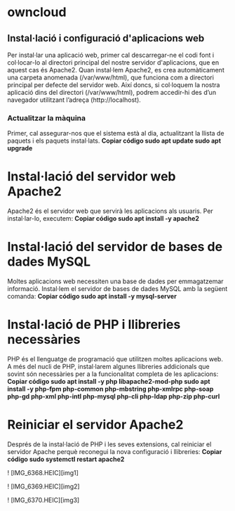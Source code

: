 # owncloud
## Instal·lació i configuració d'aplicacions web
Per instal·lar una aplicació web, primer cal descarregar-ne el codi font i col·locar-lo al directori principal del nostre servidor d'aplicacions, que en aquest cas és Apache2. Quan instal·lem Apache2, es crea automàticament una carpeta anomenada (/var/www/html), que funciona com a directori principal per defecte del servidor web.
Així doncs, si col·loquem la nostra aplicació dins del directori (/var/www/html), podrem accedir-hi des d’un navegador utilitzant l’adreça (http://localhost).
### Actualitzar la màquina
Primer, cal assegurar-nos que el sistema està al dia, actualitzant la llista de paquets i els paquets instal·lats. 
 **Copiar código sudo apt update sudo apt upgrade**
 
# Instal·lació del servidor web Apache2
 Apache2 és el servidor web que servirà les aplicacions als usuaris. Per instal·lar-lo, executem: 
 **Copiar código sudo apt install -y apache2** 

 # Instal·lació del servidor de bases de dades MySQL
Moltes aplicacions web necessiten una base de dades per emmagatzemar informació. Instal·lem el servidor de bases de dades MySQL amb la següent comanda:
**Copiar código sudo apt install -y mysql-server**

# Instal·lació de PHP i llibreries necessàries
 PHP és el llenguatge de programació que utilitzen moltes aplicacions web. A més del nucli de PHP, instal·larem algunes llibreries addicionals que sovint són necessàries per a la funcionalitat completa de les aplicacions: 
 **Copiar código sudo apt install -y php libapache2-mod-php sudo apt install -y php-fpm php-common php-mbstring php-xmlrpc php-soap php-gd php-xml php-intl php-mysql php-cli php-ldap php-zip php-curl**

 # Reiniciar el servidor Apache2
 Després de la instal·lació de PHP i les seves extensions, cal reiniciar el servidor Apache perquè reconegui la nova configuració i llibreries: 
 **Copiar código sudo systemctl restart apache2** 

! [IMG_6368.HEIC][img1]

! [IMG_6369.HEIC][img2]

! [IMG_6370.HEIC][img3]